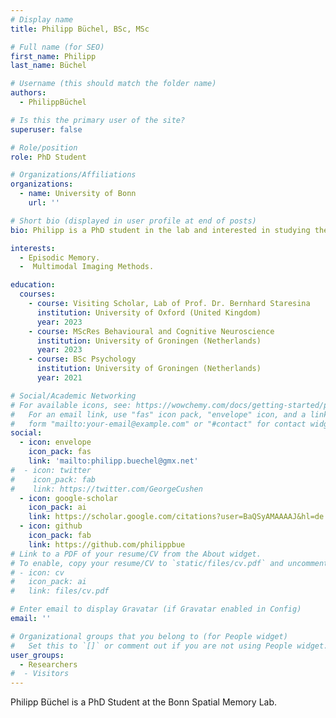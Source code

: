 ```yaml
---
# Display name
title: Philipp Büchel, BSc, MSc

# Full name (for SEO)
first_name: Philipp
last_name: Büchel

# Username (this should match the folder name)
authors:
  - PhilippBüchel

# Is this the primary user of the site?
superuser: false

# Role/position
role: PhD Student

# Organizations/Affiliations
organizations:
  - name: University of Bonn
    url: ''

# Short bio (displayed in user profile at end of posts)
bio: Philipp is a PhD student in the lab and interested in studying the neural underpinnings of episodic memory in humans, including all its defining components (“what”, “when” & “where”). During his time in the Bonn Spatial Memory Lab, he will focus on researching spatial memory and navigation, using a mix of virtual reality, eye-tracking and multimodal imaging methods (fMRI & single-neuron recordings).

interests:
  - Episodic Memory.
  -  Multimodal Imaging Methods.

education:
  courses:
    - course: Visiting Scholar, Lab of Prof. Dr. Bernhard Staresina
      institution: University of Oxford (United Kingdom)
      year: 2023
    - course: MScRes Behavioural and Cognitive Neuroscience
      institution: University of Groningen (Netherlands)
      year: 2023
    - course: BSc Psychology
      institution: University of Groningen (Netherlands)
      year: 2021

# Social/Academic Networking
# For available icons, see: https://wowchemy.com/docs/getting-started/page-builder/#icons
#   For an email link, use "fas" icon pack, "envelope" icon, and a link in the
#   form "mailto:your-email@example.com" or "#contact" for contact widget.
social:
  - icon: envelope
    icon_pack: fas
    link: 'mailto:philipp.buechel@gmx.net'
#  - icon: twitter
#    icon_pack: fab
#    link: https://twitter.com/GeorgeCushen
  - icon: google-scholar
    icon_pack: ai
    link: https://scholar.google.com/citations?user=BaQSyAMAAAAJ&hl=de
  - icon: github
    icon_pack: fab
    link: https://github.com/philippbue
# Link to a PDF of your resume/CV from the About widget.
# To enable, copy your resume/CV to `static/files/cv.pdf` and uncomment the lines below.
# - icon: cv
#   icon_pack: ai
#   link: files/cv.pdf

# Enter email to display Gravatar (if Gravatar enabled in Config)
email: ''

# Organizational groups that you belong to (for People widget)
#   Set this to `[]` or comment out if you are not using People widget.
user_groups:
  - Researchers
#  - Visitors
---
```


Philipp Büchel is a PhD Student at the Bonn Spatial Memory Lab.
